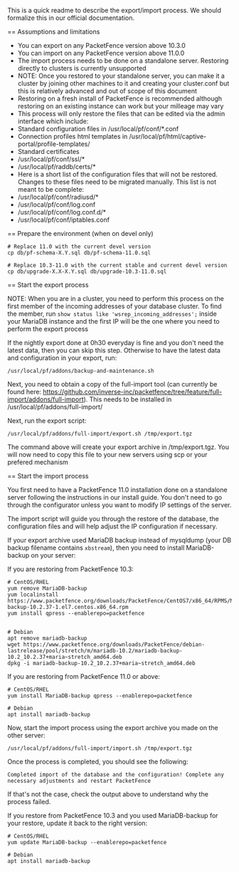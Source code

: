 
This is a quick readme to describe the export/import process. We should formalize this in our official documentation.

== Assumptions and limitations

 * You can export on any PacketFence version above 10.3.0
 * You can import on any PacketFence version above 11.0.0
 * The import process needs to be done on a standalone server. Restoring directly to clusters is currently unsupported
  * NOTE: Once you restored to your standalone server, you can make it a cluster by joining other machines to it and creating your cluster.conf but this is relatively advanced and out of scope of this document
 * Restoring on a fresh install of PacketFence is recommended although restoring on an existing instance can work but your milleage may vary
 * This process will only restore the files that can be edited via the admin interface which include:
  * Standard configuration files in /usr/local/pf/conf/*.conf
  * Connection profiles html templates in /usr/local/pf/html/captive-portal/profile-templates/
  * Standard certificates
   * /usr/local/pf/conf/ssl/*
   * /usr/local/pf/raddb/certs/*
 * Here is a short list of the configuration files that will not be restored. Changes to these files need to be migrated manually. This list is not meant to be complete:
  * /usr/local/pf/conf/radiusd/*
  * /usr/local/pf/conf/log.conf
  * /usr/local/pf/conf/log.conf.d/*
  * /usr/local/pf/conf/iptables.conf

== Prepare the environment (when on devel only)

```
# Replace 11.0 with the current devel version
cp db/pf-schema-X.Y.sql db/pf-schema-11.0.sql
```

```
# Replace 10.3-11.0 with the current stable and current devel version
cp db/upgrade-X.X-X.Y.sql db/upgrade-10.3-11.0.sql
```

== Start the export process

NOTE: When you are in a cluster, you need to perform this process on the first member of the incoming addresses of your database cluster. To find the member, run `show status like 'wsrep_incoming_addresses';` inside your MariaDB instance and the first IP will be the one where you need to perform the export process 

If the nightly export done at 0h30 everyday is fine and you don't need the latest data, then you can skip this step. Otherwise to have the latest data and configuration in your export, run:

```
/usr/local/pf/addons/backup-and-maintenance.sh
```

Next, you need to obtain a copy of the full-import tool (can currently be found here: https://github.com/inverse-inc/packetfence/tree/feature/full-import/addons/full-import). This needs to be installed in /usr/local/pf/addons/full-import/

Next, run the export script:

```
/usr/local/pf/addons/full-import/export.sh /tmp/export.tgz
```

The command above will create your export archive in /tmp/export.tgz. You will now need to copy this file to your new servers using scp or your prefered mechanism

== Start the import process

You first need to have a PacketFence 11.0 installation done on a standalone server following the instructions in our install guide. You don't need to go through the configurator unless you want to modify IP settings of the server.

The import script will guide you through the restore of the database, the configuration files and will help adjust the IP configuration if necessary.

If your export archive used MariaDB backup instead of mysqldump (your DB backup filename contains `xbstream`), then you need to install MariaDB-backup on your server:

If you are restoring from PacketFence 10.3:
```
# CentOS/RHEL
yum remove MariaDB-backup
yum localinstall https://www.packetfence.org/downloads/PacketFence/CentOS7/x86_64/RPMS/MariaDB-backup-10.2.37-1.el7.centos.x86_64.rpm
yum install qpress --enablerepo=packetfence


# Debian
apt remove mariadb-backup
wget https://www.packetfence.org/downloads/PacketFence/debian-lastrelease/pool/stretch/m/mariadb-10.2/mariadb-backup-10.2_10.2.37+maria~stretch_amd64.deb
dpkg -i mariadb-backup-10.2_10.2.37+maria~stretch_amd64.deb
```


If you are restoring from PacketFence 11.0 or above:
```
# CentOS/RHEL
yum install MariaDB-backup qpress --enablerepo=packetfence

# Debian
apt install mariadb-backup
```

Now, start the import process using the export archive you made on the other server:

```
/usr/local/pf/addons/full-import/import.sh /tmp/export.tgz
```

Once the process is completed, you should see the following:

```
Completed import of the database and the configuration! Complete any necessary adjustments and restart PacketFence
```

If that's not the case, check the output above to understand why the process failed.

If you restore from PacketFence 10.3 and you used MariaDB-backup for your restore, update it back to the right version:

```
# CentOS/RHEL
yum update MariaDB-backup --enablerepo=packetfence

# Debian
apt install mariadb-backup
```


